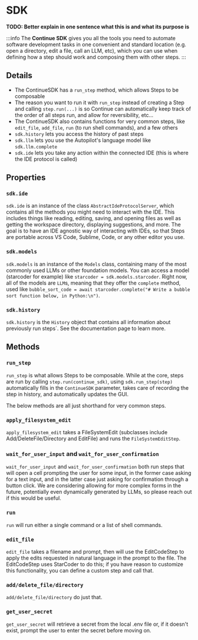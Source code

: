 # SDK

**TODO: Better explain in one sentence what this is and what its purpose is**

:::info
The **Continue SDK** gives you all the tools you need to automate software development tasks in one convenient and standard location (e.g. open a directory, edit a file, call an LLM, etc), which you can use when defining how a step should work and composing them with other steps.
:::

## Details

- The ContinueSDK has a `run_step` method, which allows Steps to be composable
- The reason you want to run it with `run_step` instead of creating a Step and calling `step.run(...)` is so Continue can automatically keep track of the order of all steps run, and allow for reversibility, etc...
- The ContinueSDK also contains functions for very common steps, like `edit_file`, `add_file`, `run` (to run shell commands), and a few others
- `sdk.history` lets you access the history of past steps
- `sdk.llm` lets you use the Autopilot's language model like `sdk.llm.complete`
- `sdk.ide` lets you take any action within the connected IDE (this is where the IDE protocol is called)

## Properties

### `sdk.ide`

`sdk.ide` is an instance of the class `AbstractIdeProtocolServer`, which contains all the methods you might need to interact with the IDE. This includes things like reading, editing, saving, and opening files as well as getting the workspace directory, displaying suggestions, and more. The goal is to have an IDE agnostic way of interacting with IDEs, so that Steps are portable across VS Code, Sublime, Code, or any other editor you use.

### `sdk.models`

`sdk.models` is an instance of the `Models` class, containing many of the most commonly used LLMs or other foundation models. You can access a model (starcoder for example) like `starcoder = sdk.models.starcoder`. Right now, all of the models are `LLM`s, meaning that they offer the `complete` method, used like `bubble_sort_code = await starcoder.complete("# Write a bubble sort function below, in Python:\n")`.

### `sdk.history`

`sdk.history` is the `History` object that contains all information about previously run steps`. See the documentation page to learn more.

## Methods

### `run_step`

`run_step` is what allows Steps to be composable. While at the core, steps are run by calling `step.run(continue_sdk)`, using `sdk.run_step(step)` automatically fills in the `ContinueSDK` parameter, takes care of recording the step in history, and automatically updates the GUI.

The below methods are all just shorthand for very common steps.

### `apply_filesystem_edit`

`apply_filesystem_edit` takes a FileSystemEdit (subclasses include Add/DeleteFile/Directory and EditFile) and runs the `FileSystemEditStep`.

### `wait_for_user_input` and `wait_for_user_confirmation`

`wait_for_user_input` and `wait_for_user_confirmation` both run steps that will open a cell prompting the user for some input, in the former case asking for a text input, and in the latter case just asking for confirmation through a button click. We are considering allowing for more complex forms in the future, potentially even dynamically generated by LLMs, so please reach out if this would be useful.

### `run`

`run` will run either a single command or a list of shell commands.

### `edit_file`

`edit_file` takes a filename and prompt, then will use the EditCodeStep to apply the edits requested in natural language in the prompt to the file. The EditCodeStep uses StarCoder to do this; if you have reason to customize this functionality, you can define a custom step and call that.

### `add/delete_file/directory`

`add/delete_file/directory` do just that.

### `get_user_secret`

`get_user_secret` will retrieve a secret from the local .env file or, if it doesn't exist, prompt the user to enter the secret before moving on.
